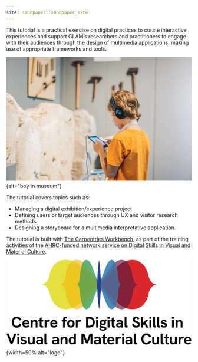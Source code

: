 ```yaml
---
site: sandpaper::sandpaper_site
---
```



This tutorial is a practical exercise on digital practices to curate interactive experiences and support GLAM’s researchers and practitioners to engage with their audiences through the design of multimedia applications, making use of appropriate frameworks and tools. 

![Boy looking at sculptures and listening to audio guide at museum exhibition &copy; by galitskaya under Education License from Adobe Stock](episodes/fig/boy.jpg){alt="boy in museum"}

The tutorial covers topics such as: 

- Managing a digital exhibition/experience project 
- Defining users or target audiences through UX and visitor research methods 
- Designing a storyboard for a multimedia interpretative application. 


The tutorial is built with [The Carpentries Workbench](https://carpentries.github.io/sandpaper-docs/), as part of the training activities of the [AHRC-funded network service on Digital Skills in Visual and Material Culture](https://www.culturedigitalskills.org). 

![](episodes/fig/colorlogo_centre.png){width=50% alt="logo"}

